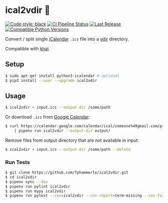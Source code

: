 # ical2vdir 📅

[![Code style: black](https://img.shields.io/badge/code%20style-black-000000.svg)](https://github.com/psf/black)
[![CI Pipeline Status](https://github.com/fphammerle/ical2vdir/workflows/tests/badge.svg)](https://github.com/fphammerle/ical2vdir/actions)
[![Last Release](https://img.shields.io/pypi/v/ical2vdir.svg)](https://pypi.org/project/ical2vdir/#history)
[![Compatible Python Versions](https://img.shields.io/pypi/pyversions/ical2vdir.svg)](https://pypi.org/project/ical2vdir/)

Convert / split single [iCalendar](https://en.wikipedia.org/wiki/ICalendar)
`.ics` file into a
[vdir](https://vdirsyncer.readthedocs.io/en/stable/vdir.html) directory.

Compatible with [khal](https://github.com/pimutils/khal).

## Setup

```sh
$ sudo apt-get install python3-icalendar # optional
$ pip3 install --user --upgrade ical2vdir
```

## Usage

```sh
$ ical2vdir < input.ics --output-dir /some/path
```

Or download `.ics` from [Google Calendar](https://calendar.google.com/):
```sh
$ curl https://calendar.google.com/calendar/ical/someone%40gmail.com/private-1234/basic.ics \
    | pipenv run ical2vdir --output-dir output/
```

Remove files from output directory that are not available in input:
```sh
$ ical2vdir < input.ics --output-dir /some/path --delete
```

### Run Tests

```sh
$ git clone https://github.com/fphammerle/ical2vdir.git
$ cd ical2vdir
$ pipenv sync --dev
$ pipenv run pylint ical2vdir
$ pipenv run mypy ical2vdir
$ pipenv run pytest --cov=ical2vdir --cov-report=term-missing --cov-fail-under=100
```
